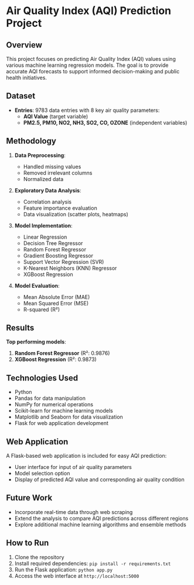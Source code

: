 # Air Quality Index (AQI) Prediction Project

## Overview

This project focuses on predicting Air Quality Index (AQI) values using various machine learning regression models. The goal is to provide accurate AQI forecasts to support informed decision-making and public health initiatives.

## Dataset

- **Entries**: 9783 data entries with 8 key air quality parameters:
  - **AQI Value** (target variable)
  - **PM2.5, PM10, NO2, NH3, SO2, CO, OZONE** (independent variables)

## Methodology
1. **Data Preprocessing**:
   - Handled missing values
   - Removed irrelevant columns
   - Normalized data

2. **Exploratory Data Analysis**:
   - Correlation analysis
   - Feature importance evaluation
   - Data visualization (scatter plots, heatmaps)

3. **Model Implementation**:
   - Linear Regression
   - Decision Tree Regressor
   - Random Forest Regressor
   - Gradient Boosting Regressor
   - Support Vector Regression (SVR)
   - K-Nearest Neighbors (KNN) Regressor
   - XGBoost Regression

4. **Model Evaluation**:
   - Mean Absolute Error (MAE)
   - Mean Squared Error (MSE)
   - R-squared (R²)

## Results

**Top performing models**:
1. **Random Forest Regressor** (R²: 0.9876)
2. **XGBoost Regression** (R²: 0.9873)

## Technologies Used

- Python
- Pandas for data manipulation
- NumPy for numerical operations
- Scikit-learn for machine learning models
- Matplotlib and Seaborn for data visualization
- Flask for web application development

## Web Application

A Flask-based web application is included for easy AQI prediction:
- User interface for input of air quality parameters
- Model selection option
- Display of predicted AQI value and corresponding air quality condition

## Future Work

- Incorporate real-time data through web scraping
- Extend the analysis to compare AQI predictions across different regions
- Explore additional machine learning algorithms and ensemble methods

## How to Run

1. Clone the repository
2. Install required dependencies: `pip install -r requirements.txt`
3. Run the Flask application: `python app.py`
4. Access the web interface at `http://localhost:5000`
   
